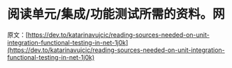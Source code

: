 # 阅读单元/集成/功能测试所需的资料。网

原文：[https://dev.to/katarinavujcic/reading-sources-needed-on-unit-integration-functional-testing-in-net-1j0k](https://dev.to/katarinavujcic/reading-sources-needed-on-unit-integration-functional-testing-in-net-1j0k)
